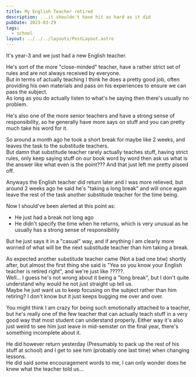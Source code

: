 ```yaml
---
title: My English Teacher retired
description: ...it shouldn't have hit as hard as it did
pubDate: 2023-03-29
tags:
  - school
layout: ../../../layouts/PostLayout.astro
---
```

It's year-3 and we just had a new English teacher.

He's sort of the more "close-minded" teacher, have a rather strict set of rules and are not always received by everyone.  
But in terms of actually teaching I think he does a pretty good job, often providing his own materials and pass on his experiences to ensure we can pass the subject.  
As long as you do actually listen to what's he saying then there's usually no problem.

He's also one of the more senior teachers and have a strong sense of responsibility, so he generally have more says on stuff and you can pretty much take his word for it.

So around a month ago he took a short break for maybe like 2 weeks, and leaves the task to the substitude teachers.  
But damn that substitude teacher rarely actually teaches stuff, having strict rules, only keep saying stuff on our book word by word then ask us what is the answer like what even is the point??? And that just left me pretty pissed off.

Anyways the English teacher did return later and I was more relieved, but around 2 weeks ago he said he's "taking a long break" and will once again leave the rest of the task another substitude teacher for the time being.

Now I should've been alerted at this point as:
- He just had a break not long ago
- He didn't specify the time when he returns, which is very unusual as he usually has a strong sense of responsibility

But he just says it in a "casual" way, and if anything I am clearly more worried of what will be the next substitude teacher than him taking a break.

As expected another substitude teacher came (Not a bad one btw) shortly after, but almost the first thing she said is "Yea so you know your English teacher is retired right", and we're just like ?????.  
Well... I guess he's not wrong about it being a "long break", but I don't quite understand why would he not just straight up tell us.  
Maybe he just want us to keep focusing on the subject rather than him retiring? I don't know but it just keeps bugging me over and over.

You might think I am crazy for being such emotionally attached to a teacher, but he's really one of the few teacher that can actually teach stuff in a very good way that most student can understand properly. Either way it's also just weird to see him just leave in mid-semster on the final year, there's something incomplete about it. 

He did however return yesterday (Presumably to pack up the rest of his stuff at school) and I get to see him (probably one last time) when changing lessons.  
He did said some encouragement words to me, I can only wonder does he knew what the teacher told us...